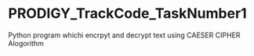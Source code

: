 # PRODIGY_TrackCode_TaskNumber1
Python program whichi encrpyt and decrypt text using CAESER CIPHER Alogorithm
